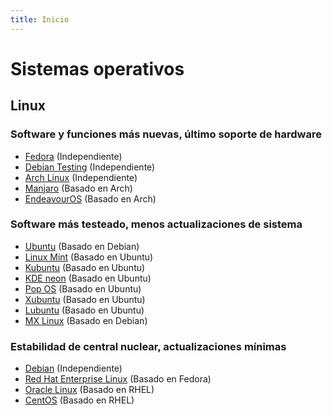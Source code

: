 ```yaml
---
title: Inicio
---
```


# Sistemas operativos

## Linux

### Software y funciones más nuevas, último soporte de hardware

- [Fedora](https://getfedora.org/) (Independiente)
- [Debian Testing](https://cdimage.debian.org/images/unofficial/non-free/images-including-firmware/weekly-live-builds/amd64/iso-hybrid/) (Independiente)
- [Arch Linux](https://www.archlinux.org/) (Independiente)
- [Manjaro](https://manjaro.org/) (Basado en Arch)
- [EndeavourOS](https://endeavouros.com/) (Basado en Arch)

### Software más testeado, menos actualizaciones de sistema

- [Ubuntu](https://ubuntu.com/download/desktop) (Basado en Debian)
- [Linux Mint](https://linuxmint.com/download.php) (Basado en Ubuntu)
- [Kubuntu](https://kubuntu.org/getkubuntu/) (Basado en Ubuntu)
- [KDE neon](https://neon.kde.org/download) (Basado en Ubuntu)
- [Pop OS](https://pop.system76.com/) (Basado en Ubuntu)
- [Xubuntu](https://xubuntu.org/) (Basado en Ubuntu)
- [Lubuntu](https://lubuntu.me/) (Basado en Ubuntu)
- [MX Linux](https://mxlinux.org/) (Basado en Debian)

### Estabilidad de central nuclear, actualizaciones mínimas

- [Debian](https://www.debian.org/CD/live/) (Independiente)
- [Red Hat Enterprise Linux](https://www.redhat.com/en/technologies/linux-platforms/enterprise-linux) (Basado en Fedora)
- [Oracle Linux](https://www.oracle.com/linux/) (Basado en RHEL)
- [CentOS](https://www.centos.org/) (Basado en RHEL)
